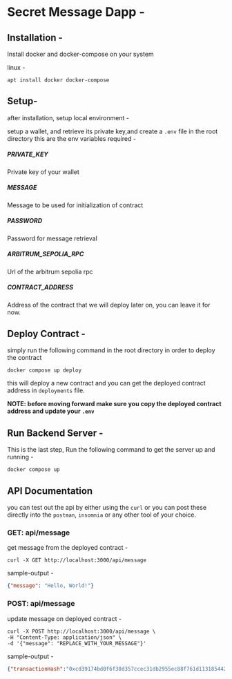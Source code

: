 # Secret Message Dapp - 

## Installation - 

Install docker and docker-compose on your system

linux - 
```
apt install docker docker-compose
```

## Setup-

after installation, setup local environment - 

setup a wallet, and retrieve its private key,and create a `.env` file in the root directory
this are the env variables required - 

##### PRIVATE_KEY
Private key of your wallet 

##### MESSAGE
Message to be used for initialization of contract

##### PASSWORD
Password for message retrieval

##### ARBITRUM_SEPOLIA_RPC
Url of the arbitrum sepolia rpc


##### CONTRACT_ADDRESS
Address of the contract that we will deploy later on, you can leave it for now.

## Deploy Contract - 

simply run the following command in the root directory in order to deploy the contract

```
docker compose up deploy
```

this will deploy a new contract and you can get the deployed contract address in `deployments` file.

**NOTE: before moving forward make sure you copy the deployed contract address and update your `.env`**

## Run Backend Server - 

This is the last step, Run the following command to get the server up and running -

```
docker compose up
```

## API Documentation
you can test out the api by either using the `curl` or you can post these directly into the `postman`, `insomnia` or any other tool of your choice.

### GET: api/message
get message from the deployed contract - 
```
curl -X GET http://localhost:3000/api/message
```

sample-output - 
```json
{"message": "Hello, World!"}
```

### POST: api/message
update message on deployed contract - 
```
curl -X POST http://localhost:3000/api/message \
-H "Content-Type: application/json" \
-d '{"message": "REPLACE_WITH_YOUR_MESSAGE"}'
```
sample-output - 
```json
{"transactionHash":"0xcd39174bd0f6f38d357ccec31db2955ec88f761d113185442ae27e192a23620b"}
```